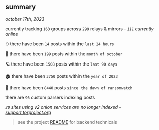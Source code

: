 
## summary
_october 17th, 2023_

currently tracking `163` groups across `299` relays & mirrors - _`111` currently online_

⏲ there have been `14` posts within the `last 24 hours`

🦈 there have been `199` posts within the `month of october`

🪐 there have been `1508` posts within the `last 90 days`

🏚 there have been `3750` posts within the `year of 2023`

🦕 there have been `8440` posts `since the dawn of ransomwatch`

there are `96` custom parsers indexing posts

_`20` sites using v2 onion services are no longer indexed - [support.torproject.org](https://support.torproject.org/onionservices/v2-deprecation/)_

> see the project [README](https://github.com/joshhighet/ransomwatch#ransomwatch--) for backend technicals
